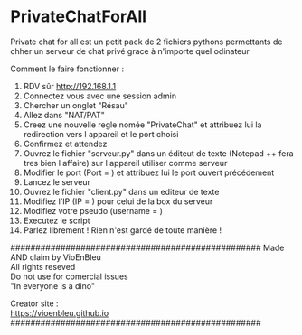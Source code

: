 # PrivateChatForAll

Private chat for all est un petit pack de 2 fichiers pythons permettants de chher un serveur de chat privé grace à n'importe quel odinateur

Comment le faire fonctionner :
1. RDV sûr http://192.168.1.1
2. Connectez vous avec une session admin
3. Chercher un onglet "Résau"
4. Allez dans "NAT/PAT"
5. Creez une nouvelle regle nomée "PrivateChat" et attribuez lui la redirection vers l appareil et le port choisi
6. Confirmez et attendez
7. Ouvrez le fichier "serveur.py" dans un éditeut de texte (Notepad ++ fera tres bien l affaire) sur l appareil utiliser comme serveur
8. Modifier le port (Port = ) et attribuez lui le port ouvert précédement
9. Lancez le serveur 
10. Ouvrez le fichier "client.py" dans un editeur de texte
11. Modifiez l'IP (IP = ) pour celui de la box du serveur
12. Modifiez votre pseudo (username = )
13. Executez le script
14. Parlez librement ! Rien n'est gardé de toute manière ! 


##################################################
 Made AND claim by VioEnBleu                     
 All rights reseved                              
 Do not use for comercial issues                 
 "In everyone is a dino"                         
                                                 
 Creator site :                                  
 https://vioenbleu.github.io                     
##################################################
